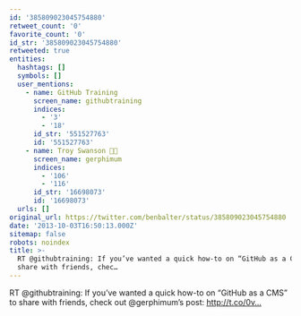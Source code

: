 ```yaml
---
id: '385809023045754880'
retweet_count: '0'
favorite_count: '0'
id_str: '385809023045754880'
retweeted: true
entities:
  hashtags: []
  symbols: []
  user_mentions:
    - name: GitHub Training
      screen_name: githubtraining
      indices:
        - '3'
        - '18'
      id_str: '551527763'
      id: '551527763'
    - name: Troy Swanson 🏳️‍🌈
      screen_name: gerphimum
      indices:
        - '106'
        - '116'
      id_str: '16698073'
      id: '16698073'
  urls: []
original_url: https://twitter.com/benbalter/status/385809023045754880
date: '2013-10-03T16:50:13.000Z'
sitemap: false
robots: noindex
title: >-
  RT @githubtraining: If you’ve wanted a quick how-to on “GitHub as a CMS” to
  share with friends, chec…
---
```


RT @githubtraining: If you’ve wanted a quick how-to on “GitHub as a CMS” to share with friends, check out @gerphimum’s post: http://t.co/0v…